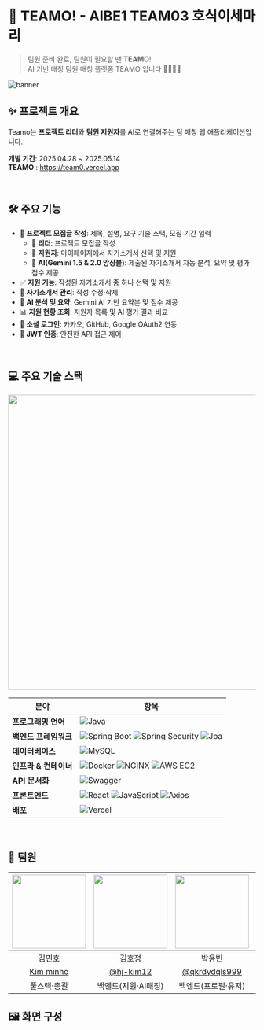 # 🚀 TEAMO! - AIBE1 TEAM03 호식이세마리
> 팀원 준비 완료, 팀원이 필요할 땐 **TEAMO**!   
> AI 기반 매칭 팀원 매칭 플랫폼 TEAMO 입니다 🫱🏼‍🫲🏻

![banner](https://github.com/user-attachments/assets/0ef06464-53a0-498d-88c3-88f203333553)



## ✨ 프로젝트 개요
Teamo는 **프로젝트 리더**와 **팀원 지원자**를 AI로 연결해주는 팀 매칭 웹 애플리케이션입니다.  

**개발 기간**: 2025.04.28 ~ 2025.05.14  
**TEAMO** : https://team0.vercel.app 



<br> 

## 🛠️ 주요 기능
- 📢 **프로젝트 모집글 작성**: 제목, 설명, 요구 기술 스택, 모집 기간 입력
   - 🎯 **리더**: 프로젝트 모집글 작성  
   - 📝 **지원자**: 마이페이지에서 자기소개서 선택 및 지원  
   - 🤖 **AI(Gemini 1.5 & 2.0 앙상블)**: 제출된 자기소개서 자동 분석, 요약 및 평가 점수 제공
- ✅ **지원 기능**: 작성된 자기소개서 중 하나 선택 및 지원  
- 📂 **자기소개서 관리**: 작성·수정·삭제  
- 🚀 **AI 분석 및 요약**: Gemini AI 기반 요약본 및 점수 제공  
- 📊 **지원 현황 조회**: 지원자 목록 및 AI 평가 결과 비교  
- 🔐 **소셜 로그인**: 카카오, GitHub, Google OAuth2 연동  
- 🔑 **JWT 인증**: 안전한 API 접근 제어

<br> 

## 💻 주요 기술 스택

  <img src="https://github.com/user-attachments/assets/7e63856a-9268-4ff4-ab5d-b0ee9d41f8cf" width="600">  

| 분야               | 항목                                                                 |
|-------------------|---------------------------------------------------------------------|
| **프로그래밍 언어**    | ![Java](https://img.shields.io/badge/Java-000000.svg?&style=for-the-badge)                                                               |
| **백엔드 프레임워크**  | ![Spring Boot](https://img.shields.io/badge/springboot-6DB33F.svg?&style=for-the-badge&logo=springboot&logoColor=white) ![Spring Security](https://img.shields.io/badge/springsecurity-6DB33F.svg?&style=for-the-badge&logo=springsecurity&logoColor=white) ![Jpa](https://img.shields.io/badge/Jpa-000000.svg?&style=for-the-badge)      |
| **데이터베이스**       | ![MySQL](https://img.shields.io/badge/mysql-4479A1.svg?&style=for-the-badge&logo=mysql&logoColor=white)                                                                 |
| **인프라 & 컨테이너**    | ![Docker](https://img.shields.io/badge/docker-2496ED.svg?&style=for-the-badge&logo=docker&logoColor=white) ![NGINX](https://img.shields.io/badge/nginx-009639.svg?&style=for-the-badge&logo=nginx&logoColor=white)  ![AWS EC2](https://img.shields.io/badge/Awsec2-000000.svg?&style=for-the-badge)                       |
| **API 문서화**        | ![Swagger](https://img.shields.io/badge/swagger-85EA2D.svg?&style=for-the-badge&logo=swagger&logoColor=white)                                           |
| **프론트엔드**        | ![React](https://img.shields.io/badge/react-61DAFB.svg?&style=for-the-badge&logo=react&logoColor=white)  ![JavaScript](https://img.shields.io/badge/javascript-F7DF1E.svg?&style=for-the-badge&logo=javascript&logoColor=white)   ![Axios](https://img.shields.io/badge/axios-5A29E4.svg?&style=for-the-badge&logo=axios&logoColor=white)                                                      |
| **배포**             | ![Vercel](https://img.shields.io/badge/vercel-000000.svg?&style=for-the-badge&logo=vercel&logoColor=white)                                                               |


<br> 


## 🤖 팀원
|<img src="https://avatars.githubusercontent.com/klaus9267" width=150px>|<img src="https://avatars.githubusercontent.com/hj-kim12" width=150px>|<img src="https://avatars.githubusercontent.com/qkrdydqls999" width=150px>|<img src="https://avatars.githubusercontent.com/cnncnncom" width=150px>|<img src="https://avatars.githubusercontent.com/s0ooo0k" width=150px>|
|:------:|:------:|:-------:|:-------:|:-------:|
|김민호|김호정|박용빈|박재우|지현숙|
|[Kim minho](https://github.com/klaus9267)|[@hj-kim12](https://github.com/hj-kim12)|[@qkrdydqls999](https://github.com/qkrdydqls999)|[@cnncnncom](https://github.com/cnncnncom)|[@s0ooo0k](https://github.com/s0ooo0k)|
|풀스택·총괄|백엔드(지원·AI매칭)|백엔드(프로필·유저)|백엔드(팀장·로그인)|백엔드(모집·AI·배포)|

## 🖼️ 화면 구성
